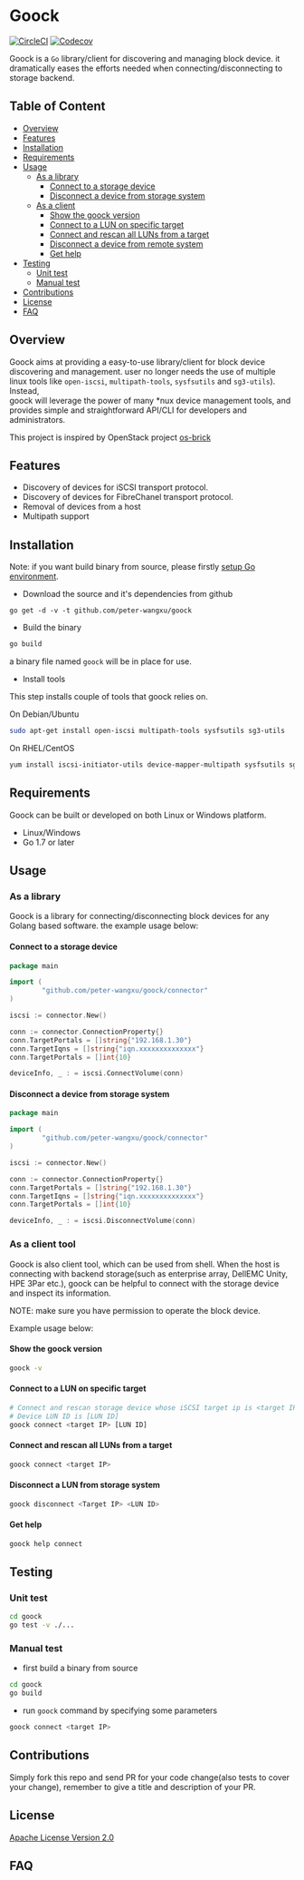 # Goock

[![CircleCI](https://img.shields.io/circleci/project/github/peter-wangxu/goock/master.svg?style=plastic)]()
[![Codecov](https://img.shields.io/codecov/c/github/peter-wangxu/goock/master.svg?style=plastic)]()

Goock is a `Go` library/client for discovering and managing block device. it dramatically eases the
efforts needed when connecting/disconnecting to storage backend.

## Table of Content

* [Overview](#overview)
* [Features](#features)
* [Installation](#installation)
* [Requirements](#requirements)
* [Usage](#usage)
    * [As a library](#as-a-library)
        * [Connect to a storage device](#connect-to-a-storage-device)
        * [Disconnect a device from storage system](#disconnect-a-device-from-storage-system)
    * [As a client](#as-a-client)
        * [Show the goock version](#show-the-goock-version)
        * [Connect to a LUN on specific target](#connect-to-a-lun-on-specific-target)
        * [Connect and rescan all LUNs from a target](#connect-and-rescan-all-luns-from-a-target)
        * [Disconnect a device from remote system](#disconnect-a-lun-from-storage-system)
        * [Get help](#get-help)
* [Testing](#testing)
    * [Unit test](#unit-test)
    * [Manual test](#manual-test)
* [Contributions](#contributions)
* [License](#license)
* [FAQ](#faq)


## Overview

Goock aims at providing a easy-to-use library/client for block device discovering and management. user no longer needs
the use of multiple linux tools like `open-iscsi`, `multipath-tools`, `sysfsutils` and `sg3-utils`). Instead,  
goock will leverage the power of many *nux device management tools, and provides simple and straightforward API/CLI for
developers and administrators.


This project is inspired by OpenStack project
[os-brick](https://github.com/openstack/os-brick)

## Features

* Discovery of devices for iSCSI transport protocol.
* Discovery of devices for FibreChanel transport protocol.
* Removal of devices from a host
* Multipath support

## Installation

Note: if you want build binary from source, please firstly [setup Go environment](https://golang.org/doc/).

- Download the source and it's dependencies from github

```
go get -d -v -t github.com/peter-wangxu/goock
```
- Build the binary

```bash
go build
```
a binary file named `goock` will be in place for use.

- Install tools

This step installs couple of tools that goock relies on. 

On Debian/Ubuntu
```bash
sudo apt-get install open-iscsi multipath-tools sysfsutils sg3-utils
```
On RHEL/CentOS

```bash
yum install iscsi-initiator-utils device-mapper-multipath sysfsutils sg3_utils
```
## Requirements

Goock can be built or developed on both Linux or Windows platform.

* Linux/Windows
* Go 1.7 or later

## Usage

### As a library

Goock is a library for connecting/disconnecting block devices for any Golang based
software. the example usage below:

#### Connect to a storage device

```go
package main

import (
        "github.com/peter-wangxu/goock/connector"
)

iscsi := connector.New()

conn := connector.ConnectionProperty{}
conn.TargetPortals = []string{"192.168.1.30"}
conn.TargetIqns = []string{"iqn.xxxxxxxxxxxxxx"}
conn.TargetPortals = []int{10}

deviceInfo, _ : = iscsi.ConnectVolume(conn)
```

#### Disconnect a device from storage system

```go
package main

import (
        "github.com/peter-wangxu/goock/connector"
)

iscsi := connector.New()

conn := connector.ConnectionProperty{}
conn.TargetPortals = []string{"192.168.1.30"}
conn.TargetIqns = []string{"iqn.xxxxxxxxxxxxxx"}
conn.TargetPortals = []int{10}

deviceInfo, _ : = iscsi.DisconnectVolume(conn)
```

### As a client tool

Goock is also client tool, which can be used from shell. When the host is connecting with
backend storage(such as enterprise array, DellEMC Unity, HPE 3Par etc.), goock can be helpful
to connect with the storage device and inspect its information.


NOTE: make sure you have permission to operate the block device.


Example usage below:

#### Show the goock version

```bash
goock -v
```

#### Connect to a LUN on specific target

```bash
# Connect and rescan storage device whose iSCSI target ip is <target IP>, the desired
# Device LUN ID is [LUN ID]
goock connect <target IP> [LUN ID]

```
#### Connect and rescan all LUNs from a target

```bash
goock connect <target IP>
```

#### Disconnect a LUN from storage system
 
 ```bash
 goock disconnect <Target IP> <LUN ID>
 ```

#### Get help

```bash
goock help connect
```
## Testing

### Unit test
```bash
cd goock
go test -v ./...
```

### Manual test

* first build a binary from source

```bash
cd goock
go build
```
* run `goock` command by specifying some parameters
```bash
goock connect <target IP>
```


## Contributions

Simply fork this repo and send PR for your code change(also tests to cover your
change), remember to give a title and description of your PR.

## License

[Apache License Version 2.0](LICENSE)

## FAQ

